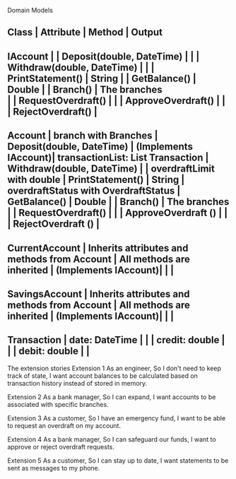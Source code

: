 ﻿Domain Models

Class                | Attribute                                                 | Method                                      | Output
------------------------------------------------------------------------------------------------------------------------------------------------------
IAccount             |                                                           | Deposit(double, DateTime)                   |
                     |                                                           | Withdraw(double, DateTime)                  | 
                     |                                                           | PrintStatement()                            | String 
                     |                                                           | GetBalance()                                | Double 
                     |                                                           | Branch()                                    | The branches  
                     |                                                           | RequestOverdraft()                          |
                     |                                                           | ApproveOverdraft()                          |
                     |                                                           | RejectOverdraft()                           |
------------------------------------------------------------------------------------------------------------------------------------------------------
Account              | branch with Branches                                      | Deposit(double, DateTime)                   | 
(Implements IAccount)| transactionList: List Transaction                         | Withdraw(double, DateTime)                  | 
                     | overdraftLimit with double                                | PrintStatement()                            | String
                     | overdraftStatus with OverdraftStatus                      | GetBalance()                                | Double
                     |                                                           | Branch()                                    | The branches
                     |                                                           | RequestOverdraft()                          |
                     |                                                           | ApproveOverdraft ()                         |
                     |                                                           | RejectOverdraft ()                          |
------------------------------------------------------------------------------------------------------------------------------------------------------
CurrentAccount       | Inherits attributes and methods from Account              |  All methods are inherited                  | 
(Implements IAccount)|                                                           |                                             | 
------------------------------------------------------------------------------------------------------------------------------------------------------
SavingsAccount       | Inherits attributes and methods from Account              |  All methods are inherited                  | 
(Implements IAccount)|                                                           |                                             | 
------------------------------------------------------------------------------------------------------------------------------------------------------
Transaction          | date: DateTime                                            |                                             | 
                     | credit: double                                            |                                             | 
                     | debit: double                                             |                                             | 
------------------------------------------------------------------------------------------------------------------------------------------------------

The extension stories
Extension 1
As an engineer,
So I don't need to keep track of state,
I want account balances to be calculated based on transaction history instead of stored in memory.

Extension 2
As a bank manager,
So I can expand,
I want accounts to be associated with specific branches.

Extension 3
As a customer,
So I have an emergency fund,
I want to be able to request an overdraft on my account.

Extension 4
As a bank manager,
So I can safeguard our funds,
I want to approve or reject overdraft requests.

Extension 5
As a customer,
So I can stay up to date,
I want statements to be sent as messages to my phone.